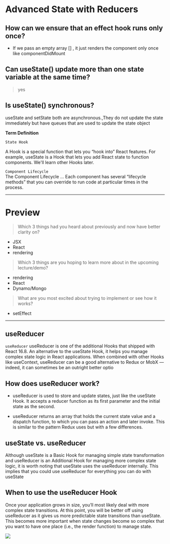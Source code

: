 # Advanced State with Reducers

## How can we ensure that an effect hook runs only once? 

- If we pass an empty array [] , it just renders the component only once like componentDidMount 

## Can useState() update more than one state variable at the same time?

> yes 

## Is useState() synchronous?

useState and setState both are asynchronous.,They do not update the state immediately but have queues that are used to update the state object

**Term Definition** 

`State Hook `  

A Hook is a special function that lets you “hook into” React features. For example, useState is a Hook that lets you add React state to function components. We'll learn other Hooks later.

`Component Lifecycle`   
The Component Lifecycle ... Each component has several “lifecycle methods” that you can override to run code at particular times in the process.


--------------------------------------------------------------------- 
# Preview 

> Which 3 things had you heard about previously and now have better clarity on?
- JSX
- React 
- rendering
> Which 3 things are you hoping to learn more about in the upcoming lecture/demo? 
- rendering
- React
- Dynamo/Mongo
> What are you most excited about trying to implement or see how it works?
-  setEffect
---------------------------------------------------------------------
## useReducer 

`useReducer`  useReducer is one of the additional Hooks that shipped with React 16.8. An alternative to the useState Hook, it helps you manage complex state logic in React applications. When combined with other Hooks like useContext, useReducer can be a good alternative to Redux or MobX — indeed, it can sometimes be an outright better optio


## How does useReducer work?
- useReducer is used to store and update states, just like the useState Hook. It accepts a reducer function as its first parameter and the initial state as the second.

- useReducer returns an array that holds the current state value and a dispatch function, to which you can pass an action and later invoke. This is similar to the pattern Redux uses but with a few differences.

## useState vs. useReducer

Although useState is a Basic Hook for managing simple state transformation and useReducer is an Additional Hook for managing more complex state logic, it is worth noting that useState uses the useReducer internally. This implies that you could use useReducer for everything you can do with useState

## When to use the useReducer Hook
Once your application grows in size, you’ll most likely deal with more complex state transitions. At this point, you will be better off using useReducer as it gives us more predictable state transitions than useState. This becomes more important when state changes become so complex that you want to have one place (i.e., the render function) to manage state.


![](https://dmitripavlutin.com/static/c47eb25d68bef042100d2b32083d7c0a/c1bf2/cover.png)